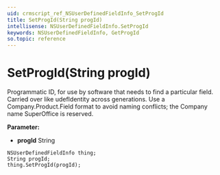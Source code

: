 ```yaml
---
uid: crmscript_ref_NSUserDefinedFieldInfo_SetProgId
title: SetProgId(String progId)
intellisense: NSUserDefinedFieldInfo.SetProgId
keywords: NSUserDefinedFieldInfo, GetProgId
so.topic: reference
---
```


# SetProgId(String progId)

Programmatic ID, for use by software that needs to find a particular field. Carried over like udefIdentity across generations. Use a Company.Product.Field format to avoid naming conflicts; the Company name SuperOffice is reserved.

**Parameter:** 
* **progId** String

```crmscript
NSUserDefinedFieldInfo thing;
String progId;
thing.SetProgId(progId);
```

